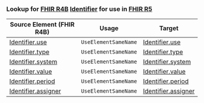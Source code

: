 ### Lookup for [FHIR R4B](https://hl7.org/fhir/R4B/) [Identifier](https://hl7.org/fhir/R4B/Identifier.html) for use in [FHIR R5](https://hl7.org/fhir/R5/)

| Source Element (FHIR R4B) | Usage | Target |
| -------------- | ----- | ------ |
| [Identifier.use](https://hl7.org/fhir/R4B/Identifier.html#resource) | `UseElementSameName` | [Identifier.use](https://hl7.org/fhir/R5/Identifier.html#resource) |
| [Identifier.type](https://hl7.org/fhir/R4B/Identifier.html#resource) | `UseElementSameName` | [Identifier.type](https://hl7.org/fhir/R5/Identifier.html#resource) |
| [Identifier.system](https://hl7.org/fhir/R4B/Identifier.html#resource) | `UseElementSameName` | [Identifier.system](https://hl7.org/fhir/R5/Identifier.html#resource) |
| [Identifier.value](https://hl7.org/fhir/R4B/Identifier.html#resource) | `UseElementSameName` | [Identifier.value](https://hl7.org/fhir/R5/Identifier.html#resource) |
| [Identifier.period](https://hl7.org/fhir/R4B/Identifier.html#resource) | `UseElementSameName` | [Identifier.period](https://hl7.org/fhir/R5/Identifier.html#resource) |
| [Identifier.assigner](https://hl7.org/fhir/R4B/Identifier.html#resource) | `UseElementSameName` | [Identifier.assigner](https://hl7.org/fhir/R5/Identifier.html#resource) |
